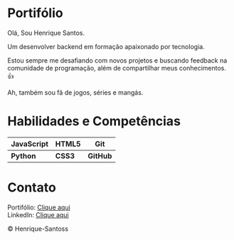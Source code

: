 # Portifólio

 <p>Olá, Sou Henrique Santos.</p>
 <p>Um desenvolver backend em formação apaixonado por tecnologia.</p>
 <p>Estou sempre me desafiando com novos projetos e buscando feedback na comunidade de programação, além de compartilhar meus conhecimentos. 👍</p>
 <p>Ah, também sou fã de jogos, séries e mangás.</p>
 
# Habilidades e Competências

JavaScript | HTML5 | Git
---|---|---
**Python** | **CSS3** | **GitHub**

# Contato

Portifólio: [Clique aqui](https://henrique-santoss.github.io/portifolio/)
<br>LinkedIn: [Clique aqui](https://www.linkedin.com/in/henrique-santos-souza/)

<p>&copy Henrique-Santoss</p>
